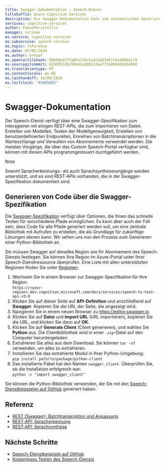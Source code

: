 ```yaml
---
title: Swagger-Dokumentation – Speech-Dienst
titleSuffix: Azure Cognitive Services
description: Die Swagger-Dokumentation kann zum automatischen Generieren von SDKs für verschiedene Programmiersprachen verwendet werden. Alle Vorgänge unseres Diensts werden von Swagger unterstützt.
services: cognitive-services
author: PanosPeriorellis
manager: nitinme
ms.service: cognitive-services
ms.subservice: speech-service
ms.topic: reference
ms.date: 07/05/2019
ms.author: erhopf
ms.openlocfilehash: 6bb50e427fa85a170c5ad23a63d67c01e898a17d
ms.sourcegitcommit: 829d951d5c90442a38012daaf77e86046018e5b9
ms.translationtype: HT
ms.contentlocale: de-DE
ms.lasthandoff: 10/09/2020
ms.locfileid: "91665683"
---
```

# <a name="swagger-documentation"></a>Swagger-Dokumentation

Der Speech-Dienst verfügt über eine Swagger-Spezifikation zum Interagieren mit einigen REST-APIs, die zum Importieren von Daten, Erstellen von Modellen, Testen der Modellgenauigkeit, Erstellen von benutzerdefinierten Endpunkten, Einreihen von Batchtranskriptionen in die Warteschlange und Verwalten von Abonnements verwendet werden. Die meisten Vorgänge, die über das Custom Speech-Portal verfügbar sind, können mit diesen APIs programmgesteuert durchgeführt werden.

> [!NOTE]
> Sowohl Spracherkennungs- als auch Sprachsynthesevorgänge werden unterstützt, und es sind REST-APIs vorhanden, die in der Swagger-Spezifikation dokumentiert sind.

## <a name="generating-code-from-the-swagger-specification"></a>Generieren von Code über die Swagger-Spezifikation

Die [Swagger-Spezifikation](https://westus.dev.cognitive.microsoft.com/docs/services/speech-to-text-api-v3-0) verfügt über Optionen, die Ihnen das schnelle Testen für verschiedene Pfade ermöglichen. Es kann aber auch der Fall sein, dass Code für alle Pfade generiert werden soll, um eine zentrale Bibliothek mit Aufrufen zu erstellen, die als Grundlage für zukünftige Lösungen dienen kann. Wir sehen uns nun den Prozess zum Generieren einer Python-Bibliothek an.

Sie müssen Swagger auf dieselbe Region wie Ihr Abonnement des Speech-Diensts festlegen. Sie können Ihre Region im Azure-Portal unter Ihrer Speech-Dienstressource überprüfen. Eine Liste mit allen unterstützten Regionen finden Sie unter [Regionen](regions.md).

1. Wechseln Sie in einem Browser zur Swagger-Spezifikation für Ihre Region:  
       `https://<your-region>.dev.cognitive.microsoft.com/docs/services/speech-to-text-api-v3-0`
1. Klicken Sie auf dieser Seite auf **API-Definition** und anschließend auf **Swagger**. Kopieren Sie die URL der Seite, die angezeigt wird.
1. Navigieren Sie in einem neuen Browser zu https://editor.swagger.io.
1. Klicken Sie auf **Datei** und **Import URL** (URL importieren), kopieren Sie die URL, und klicken Sie dann auf **OK**.
1. Klicken Sie auf **Generate Client** (Client generieren), und wählen Sie **Python** aus. Die Clientbibliothek wird in einer `.zip`-Datei auf den Computer heruntergeladen.
1. Extrahieren Sie alles aus dem Download. Sie können `tar -xf` verwenden, um alles zu extrahieren.
1. Installieren Sie das extrahierte Modul in Ihrer Python-Umgebung:  
       `pip install path/to/package/python-client`
1. Das installierte Paket hat den Namen `swagger_client`. Überprüfen Sie, ob die Installation erfolgreich war:  
       `python -c "import swagger_client"`

Sie können die Python-Bibliothek verwenden, die Sie mit den [Speech-Dienstbeispielen auf GitHub](https://aka.ms/csspeech/samples) generiert haben.

## <a name="reference-docs"></a>Referenz

* [REST (Swagger): Batchtranskription und Anpassung](https://westus.dev.cognitive.microsoft.com/docs/services/speech-to-text-api-v3-0)
* [REST-API: Spracherkennung](rest-speech-to-text.md)
* [REST-API: Sprachsynthese](rest-text-to-speech.md)

## <a name="next-steps"></a>Nächste Schritte

* [Speech-Dienstbeispiele auf GitHub](https://aka.ms/csspeech/samples)
* [Kostenloses Testen des Speech-Diensts](overview.md#try-the-speech-service-for-free)
